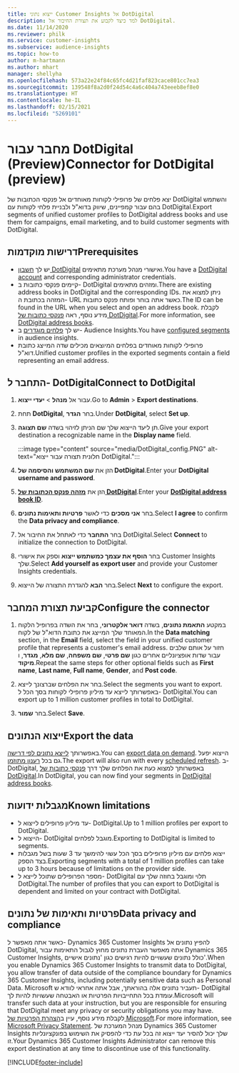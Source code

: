```yaml
---
title: ייצוא נתוני Customer Insights אל DotDigital
description: למד כיצד לקבוע את תצורת החיבור אל DotDigital.
ms.date: 11/14/2020
ms.reviewer: philk
ms.service: customer-insights
ms.subservice: audience-insights
ms.topic: how-to
author: m-hartmann
ms.author: mhart
manager: shellyha
ms.openlocfilehash: 573a22e24f84c65fc4d21faf823cace801cc7ea3
ms.sourcegitcommit: 139548f8a2d0f24d54c4a6c404a743eeeb8ef8e0
ms.translationtype: HT
ms.contentlocale: he-IL
ms.lasthandoff: 02/15/2021
ms.locfileid: "5269101"
---
```

# <a name="connector-for-dotdigital-preview"></a><span data-ttu-id="29e19-103">מחבר עבור DotDigital‏ (Preview)</span><span class="sxs-lookup"><span data-stu-id="29e19-103">Connector for DotDigital (preview)</span></span>

<span data-ttu-id="29e19-104">יצא פלחים של פרופילי לקוחות מאוחדים אל פנקסי הכתובות של DotDigital והשתמש בהם עבור קמפיינים, שיווק בדוא"ל ולבניית פלחי לקוחות עם DotDigital.</span><span class="sxs-lookup"><span data-stu-id="29e19-104">Export segments of unified customer profiles to DotDigital address books and use them for campaigns, email marketing, and to build customer segments with DotDigital.</span></span> 

## <a name="prerequisites"></a><span data-ttu-id="29e19-105">דרישות מוקדמות</span><span class="sxs-lookup"><span data-stu-id="29e19-105">Prerequisites</span></span>

-   <span data-ttu-id="29e19-106">יש לך [חשבון DotDigital](https://dotdigital.com/) ואישורי מנהל מערכת מתאימים.</span><span class="sxs-lookup"><span data-stu-id="29e19-106">You have a [DotDigital account](https://dotdigital.com/) and corresponding administrator credentials.</span></span>
-   <span data-ttu-id="29e19-107">קיימים פנקסי כתובות ב- DotDigital ומזהים מתאימים.</span><span class="sxs-lookup"><span data-stu-id="29e19-107">There are existing address books in DotDigital and the corresponding IDs.</span></span> <span data-ttu-id="29e19-108">ניתן למצוא את המזהה בכתובת ה- URL כאשר אתה בוחר ופותח פנקס כתובות.</span><span class="sxs-lookup"><span data-stu-id="29e19-108">The ID can be found in the URL when you select and open an address book.</span></span> <span data-ttu-id="29e19-109">לקבלת מידע נוסף, ראה [פנקסי כתובות של DotDigital](https://support.dotdigital.com/hc/articles/212211968-Creating-an-address-book).</span><span class="sxs-lookup"><span data-stu-id="29e19-109">For more information, see [DotDigital address books](https://support.dotdigital.com/hc/articles/212211968-Creating-an-address-book).</span></span>
-   <span data-ttu-id="29e19-110">יש לך [פלחים מוגדרים](segments.md) ב- Audience Insights.</span><span class="sxs-lookup"><span data-stu-id="29e19-110">You have [configured segments](segments.md) in audience insights.</span></span>
-   <span data-ttu-id="29e19-111">פרופילי לקוחות מאוחדים בפלחים המיוצאים מכילים שדה המייצג כתובת דוא"ל.</span><span class="sxs-lookup"><span data-stu-id="29e19-111">Unified customer profiles in the exported segments contain a field representing an email address.</span></span>

## <a name="connect-to-dotdigital"></a><span data-ttu-id="29e19-112">התחבר ל- DotDigital</span><span class="sxs-lookup"><span data-stu-id="29e19-112">Connect to DotDigital</span></span>

1. <span data-ttu-id="29e19-113">עבור אל **מנהל** > **יעדי ייצוא**.</span><span class="sxs-lookup"><span data-stu-id="29e19-113">Go to **Admin** > **Export destinations**.</span></span>

1. <span data-ttu-id="29e19-114">תחת **DotDigital**, בחר **הגדר**.</span><span class="sxs-lookup"><span data-stu-id="29e19-114">Under **DotDigital**, select **Set up**.</span></span>

1. <span data-ttu-id="29e19-115">תן ליעד הייצוא שלך שם הניתן לזיהוי בשדה **שם תצוגה**.</span><span class="sxs-lookup"><span data-stu-id="29e19-115">Give your export destination a recognizable name in the **Display name** field.</span></span>

   :::image type="content" source="media/DotDigital_config.PNG" alt-text="חלונית תצורה עבור ייצוא DotDigital.":::

1. <span data-ttu-id="29e19-117">הזן את **שם המשתמש והסיסמה של DotDigital**.</span><span class="sxs-lookup"><span data-stu-id="29e19-117">Enter your **DotDigital username and password**.</span></span>

1. <span data-ttu-id="29e19-118">הזן את **[מזהה פנקס הכתובות של DotDigital](https://support.dotdigital.com/hc/articles/212211968-Creating-an-address-book)**.</span><span class="sxs-lookup"><span data-stu-id="29e19-118">Enter your **[DotDigital address book ID](https://support.dotdigital.com/hc/articles/212211968-Creating-an-address-book)**.</span></span>

1. <span data-ttu-id="29e19-119">בחר **אני מסכים** כדי לאשר **פרטיות ותאימות נתונים**.</span><span class="sxs-lookup"><span data-stu-id="29e19-119">Select **I agree** to confirm the **Data privacy and compliance**.</span></span>

1. <span data-ttu-id="29e19-120">בחר **התחבר** כדי לאתחל את החיבור אל DotDigital.</span><span class="sxs-lookup"><span data-stu-id="29e19-120">Select **Connect** to initialize the connection to DotDigital.</span></span>

1. <span data-ttu-id="29e19-121">בחר **הוסף את עצמך כמשתמש ייצוא** וספק את אישורי Customer Insights שלך.</span><span class="sxs-lookup"><span data-stu-id="29e19-121">Select **Add yourself as export user** and provide your Customer Insights credentials.</span></span>

1. <span data-ttu-id="29e19-122">בחר **הבא** להגדרת התצורה של הייצוא.</span><span class="sxs-lookup"><span data-stu-id="29e19-122">Select **Next** to configure the export.</span></span>

## <a name="configure-the-connector"></a><span data-ttu-id="29e19-123">קביעת תצורת המחבר</span><span class="sxs-lookup"><span data-stu-id="29e19-123">Configure the connector</span></span>

1. <span data-ttu-id="29e19-124">במקטע **התאמת נתונים**, בשדה **דואר אלקטרוני**, בחר את השדה בפרופיל הלקוח המאוחד שלך המייצג את כתובת הדוא"ל של לקוח.</span><span class="sxs-lookup"><span data-stu-id="29e19-124">In the **Data matching** section, in the **Email** field, select the field in your unified customer profile that represents a customer's email address.</span></span> <span data-ttu-id="29e19-125">חזור על אותם שלבים עבור שדות אופציונליים אחרים כגון **שם פרטי**, **שם משפחה**, **שם מלא**, **מגדר**, ו **מיקוד**.</span><span class="sxs-lookup"><span data-stu-id="29e19-125">Repeat the same steps for other optional fields such as **First name**, **Last name**, **Full name**, **Gender**, and **Post code**.</span></span>

1. <span data-ttu-id="29e19-126">בחר את הפלחים שברצונך לייצא.</span><span class="sxs-lookup"><span data-stu-id="29e19-126">Select the segments you want to export.</span></span> <span data-ttu-id="29e19-127">באפשרותך לייצא עד מיליון פרופילי לקוחות בסך הכל ל- DotDigital.</span><span class="sxs-lookup"><span data-stu-id="29e19-127">You can export up to 1 million customer profiles in total to DotDigital.</span></span>

1. <span data-ttu-id="29e19-128">בחר **שמור**.</span><span class="sxs-lookup"><span data-stu-id="29e19-128">Select **Save**.</span></span>

## <a name="export-the-data"></a><span data-ttu-id="29e19-129">ייצוא הנתונים</span><span class="sxs-lookup"><span data-stu-id="29e19-129">Export the data</span></span>

<span data-ttu-id="29e19-130">באפשרותך [לייצא נתונים לפי דרישה](export-destinations.md).</span><span class="sxs-lookup"><span data-stu-id="29e19-130">You can [export data on demand](export-destinations.md).</span></span> <span data-ttu-id="29e19-131">הייצוא יפעל גם בכל [רענון מתוזמן](system.md#schedule-tab).</span><span class="sxs-lookup"><span data-stu-id="29e19-131">The export will also run with every [scheduled refresh](system.md#schedule-tab).</span></span> <span data-ttu-id="29e19-132">ב- DotDigital, באפשרותך למצוא כעת את הפלחים שלך דרך [פנקסי כתובות של DotDigital](https://support.dotdigital.com/hc/articles/212211968-Creating-an-address-book).</span><span class="sxs-lookup"><span data-stu-id="29e19-132">In DotDigital, you can now find your segments in [DotDigital address books](https://support.dotdigital.com/hc/articles/212211968-Creating-an-address-book).</span></span>

## <a name="known-limitations"></a><span data-ttu-id="29e19-133">מגבלות ידועות</span><span class="sxs-lookup"><span data-stu-id="29e19-133">Known limitations</span></span>

- <span data-ttu-id="29e19-134">עד מיליון פרופילים לייצוא ל- DotDigital.</span><span class="sxs-lookup"><span data-stu-id="29e19-134">Up to 1 million profiles per export to DotDigital.</span></span>
- <span data-ttu-id="29e19-135">הייצוא ל- DotDigital מוגבל לפלחים.</span><span class="sxs-lookup"><span data-stu-id="29e19-135">Exporting to DotDigital is limited to segments.</span></span>
- <span data-ttu-id="29e19-136">ייצוא פלחים עם מיליון פרופילים בסך הכל עשוי להימשך עד 3 שעות בשל מגבלות בצד הספק.</span><span class="sxs-lookup"><span data-stu-id="29e19-136">Exporting segments with a total of 1 million profiles can take up to 3 hours because of limitations on the provider side.</span></span> 
- <span data-ttu-id="29e19-137">מספר הפרופילים שתוכל לייצא ל- DotDigital תלוי ומוגבל בחוזה שלך עם DotDigital.</span><span class="sxs-lookup"><span data-stu-id="29e19-137">The number of profiles that you can export to DotDigital is dependent and limited on your contract with DotDigital.</span></span>

## <a name="data-privacy-and-compliance"></a><span data-ttu-id="29e19-138">פרטיות ותאימות של נתונים</span><span class="sxs-lookup"><span data-stu-id="29e19-138">Data privacy and compliance</span></span>

<span data-ttu-id="29e19-139">כאשר אתה מאפשר ל- Dynamics 365 Customer Insights להפיץ נתונים אל DotDigital, אתה מאפשר העברת נתונים מחוץ לגבול התאימות עבור Dynamics 365 Customer Insights, כולל נתונים שעשויים להיות רגישים כגון 'נתונים אישיים'.</span><span class="sxs-lookup"><span data-stu-id="29e19-139">When you enable Dynamics 365 Customer Insights to transmit data to DotDigital, you allow transfer of data outside of the compliance boundary for Dynamics 365 Customer Insights, including potentially sensitive data such as Personal Data.</span></span> <span data-ttu-id="29e19-140">Microsoft תעביר נתונים אלה בהוראתך, אבל אתה אחראי לוודא ש- DotDigital עומדת בכל התחייבויות הפרטיות או האבטחה שעשויות להיות לך.</span><span class="sxs-lookup"><span data-stu-id="29e19-140">Microsoft will transfer such data at your instruction, but you are responsible for ensuring that DotDigital meet any privacy or security obligations you may have.</span></span> <span data-ttu-id="29e19-141">לקבלת מידע נוסף, עיין ב[הצהרת הפרטיות של Microsoft](https://go.microsoft.com/fwlink/?linkid=396732).</span><span class="sxs-lookup"><span data-stu-id="29e19-141">For more information, see [Microsoft Privacy Statement](https://go.microsoft.com/fwlink/?linkid=396732).</span></span>
<span data-ttu-id="29e19-142">מנהל המערכת של Dynamics 365 Customer Insights שלך יכול להסיר יעד ייצוא זה בכל עת כדי להפסיק את השימוש בפונקציונליות זו.</span><span class="sxs-lookup"><span data-stu-id="29e19-142">Your Dynamics 365 Customer Insights Administrator can remove this export destination at any time to discontinue use of this functionality.</span></span>


[!INCLUDE[footer-include](../includes/footer-banner.md)]